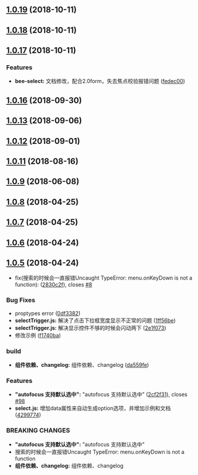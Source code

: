 <a name="1.0.19"></a>
## [1.0.19](https://github.com/tinper-bee/select/compare/v1.0.18...v1.0.19) (2018-10-11)



<a name="1.0.18"></a>
## [1.0.18](https://github.com/tinper-bee/select/compare/v1.0.17...v1.0.18) (2018-10-11)



<a name="1.0.17"></a>
## [1.0.17](https://github.com/tinper-bee/select/compare/v1.0.16...v1.0.17) (2018-10-11)


### Features

* **bee-select:** 文档修改，配合2.0form，失去焦点校验报错问题 ([fedec00](https://github.com/tinper-bee/select/commit/fedec00))



<a name="1.0.16"></a>
## [1.0.16](https://github.com/tinper-bee/select/compare/v1.0.13...v1.0.16) (2018-09-30)



<a name="1.0.13"></a>
## [1.0.13](https://github.com/tinper-bee/select/compare/v1.0.12...v1.0.13) (2018-09-06)



<a name="1.0.12"></a>
## [1.0.12](https://github.com/tinper-bee/select/compare/v1.0.11...v1.0.12) (2018-09-01)



<a name="1.0.11"></a>
## [1.0.11](https://github.com/tinper-bee/select/compare/v1.0.9...v1.0.11) (2018-08-16)



<a name="1.0.9"></a>
## [1.0.9](https://github.com/tinper-bee/select/compare/v1.0.8...v1.0.9) (2018-06-08)



<a name="1.0.8"></a>
## [1.0.8](https://github.com/tinper-bee/select/compare/v1.0.7...v1.0.8) (2018-04-25)



<a name="1.0.7"></a>
## [1.0.7](https://github.com/tinper-bee/select/compare/v1.0.6...v1.0.7) (2018-04-25)



<a name="1.0.6"></a>
## [1.0.6](https://github.com/tinper-bee/select/compare/v1.0.5...v1.0.6) (2018-04-24)



<a name="1.0.5"></a>
## [1.0.5](https://github.com/tinper-bee/select/compare/0df3382...v1.0.5) (2018-04-24)


* fix(搜索的时候会一直报错Uncaught TypeError: menu.onKeyDown is not a function): ([2830c2f](https://github.com/tinper-bee/select/commit/2830c2f)), closes [#8](https://github.com/tinper-bee/select/issues/8)


### Bug Fixes

* proptypes error ([0df3382](https://github.com/tinper-bee/select/commit/0df3382))
* **selectTrigger.js:** 解决了点击下拉框宽度显示不正常的问题 ([1ff56be](https://github.com/tinper-bee/select/commit/1ff56be))
* **selectTrigger.js:** 解决显示控件不够的时候会闪动两下 ([2e1f073](https://github.com/tinper-bee/select/commit/2e1f073))
* 修改示例 ([f1740ba](https://github.com/tinper-bee/select/commit/f1740ba))


### build

* **组件依赖、changelog:** 组件依赖、changelog ([da559fe](https://github.com/tinper-bee/select/commit/da559fe))


### Features

* **"autofocus 支持默认选中":** "autofocus 支持默认选中" ([2cf2f31](https://github.com/tinper-bee/select/commit/2cf2f31)), closes [#98](https://github.com/tinper-bee/select/issues/98)
* **select.js:** 增加data属性来自动生成option选项，并增加示例和文档 ([4299774](https://github.com/tinper-bee/select/commit/4299774))


### BREAKING CHANGES

* **"autofocus 支持默认选中":** "autofocus 支持默认选中"
* 搜索的时候会一直报错Uncaught TypeError: menu.onKeyDown is not a function
* **组件依赖、changelog:** 组件依赖、changelog



